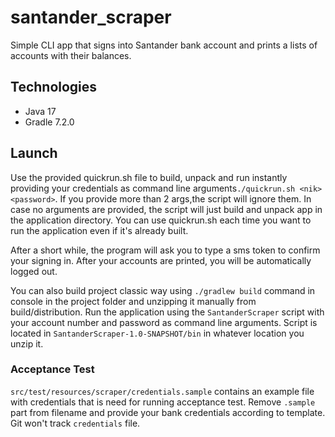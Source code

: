 # santander_scraper

Simple CLI app that signs into Santander bank account and prints a lists of accounts with their balances.

## Technologies
* Java 17
* Gradle 7.2.0

## Launch
Use the provided quickrun.sh file to build, unpack and run instantly providing your credentials as command line
arguments`./quickrun.sh <nik> <password>`. If you provide more than 2 args,the script will ignore them. In case
no arguments are provided, the script will just build and unpack app in the application directory.
You can use quickrun.sh each time you want to run the application even if it's already built. 

After a short while, the program will ask you to type a sms token to confirm your signing in.
After your accounts are printed, you will be automatically logged out.

You can also build project classic way using `./gradlew build` command in console in the project folder and unzipping it
manually from build/distribution. Run the application using the `SantanderScraper` script with your account number 
and password as command line arguments. Script is located in `SantanderScraper-1.0-SNAPSHOT/bin` in whatever location 
you unzip it. 

### Acceptance Test
`src/test/resources/scraper/credentials.sample` contains an example file with credentials that is need for running acceptance
test. Remove `.sample` part from filename and provide your bank credentials according to template. Git won't track
`credentials` file. 